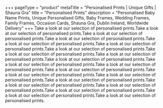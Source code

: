 +++
pageType = "product"
metaTitle = "Personalised Prints | Unique Gifts | Shauna Gra"
title = "Personalised Prints"
description = "Personalised Baby Name Prints, Unique Personalised Gifts, Baby Frames, Wedding Frames, Family Frames, Occasion Cards, Shauna Gra, Dublin Ireland, Worldwide Delivery"
+++
Take a look at our selection of personalised prints.Take a look at our selection of personalised prints.Take a look at our selection of personalised prints.Take a look at our selection of personalised prints.Take a look at our selection of personalised prints.Take a look at our selection of personalised prints.Take a look at our selection of personalised prints.Take a look at our selection of personalised prints.Take a look at our selection of personalised prints.Take a look at our selection of personalised prints.Take a look at our selection of personalised prints.Take a look at our selection of personalised prints.Take a look at our selection of personalised prints.Take a look at our selection of personalised prints.Take a look at our selection of personalised prints.Take a look at our selection of personalised prints.Take a look at our selection of personalised prints.Take a look at our selection of personalised prints.Take a look at our selection of personalised prints.Take a look at our selection of personalised prints.Take a look at our selection of personalised prints.


